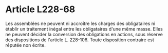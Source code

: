 # Article L228-68

Les assemblées ne peuvent ni accroître les charges des obligataires ni établir un traitement inégal entre les obligataires d'une même masse.   Elles ne peuvent décider la conversion des obligations en actions, sous réserve des dispositions de l'article L. 228-106.   Toute disposition contraire est réputée non écrite.